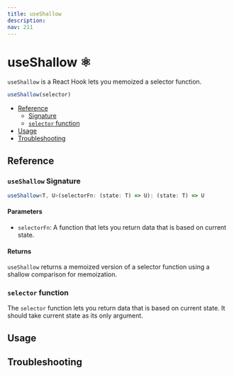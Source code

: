 ```yaml
---
title: useShallow
description:
nav: 211
---
```


# useShallow ⚛️

`useShallow` is a React Hook lets you memoized a selector function.

```js
useShallow(selector)
```

- [Reference](#reference)
  - [Signature](#useshallow-signature)
  - [`selector` function](#selector-function)
- [Usage](#usage)
- [Troubleshooting](#troubleshooting)

## Reference

### `useShallow` Signature

```ts
useShallow<T, U>(selectorFn: (state: T) => U): (state: T) => U
```

#### Parameters

- `selectorFn`: A function that lets you return data that is based on current state.

#### Returns

`useShallow` returns a memoized version of a selector function using a shallow comparison for
memoization.

### `selector` function

The `selector` function lets you return data that is based on current state. It should take current
state as its only argument.

## Usage

## Troubleshooting
